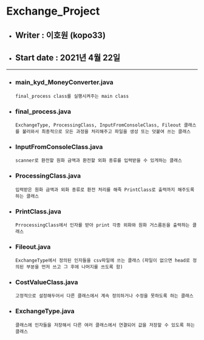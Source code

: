  # Exchange_Project
 - ## Writer : 이호원 (kopo33)
 - ## Start date : 2021년 4월 22일
---
 - ### main_kyd_MoneyConverter.java
	`final_process class를 실행시켜주는 main class`
 - ### final_process.java
	`ExchangeType, ProcessingClass, InputFromConsoleClass, Fileout 클래스를 불러와서 최종적으로 모든 과정을 처리해주고 파일을 생성 또는 덧붙여 쓰는 클래스`
 - ### InputFromConsoleClass.java
	`scanner로 환전할 원화 금액과 환전할 외화 종류를 입력받을 수 있게하는 클래스`
 - ### ProcessingClass.java
	`입력받은 원화 금액과 외화 종류로 환전 처리를 해죽 PrintClass로 출력까지 해주도록 하는 클래스`
 - ### PrintClass.java
	`PrrocessingClass에서 인자를 받아 print 각종 외화와 원화 거스름돈을 출력하는 클래스`
 - ### Fileout.java
	`ExchangeType에서 정의된 인자들을 csv파일에 쓰는 클래스`
	`(파일이 없으면 head로 정의된 부분을 먼저 쓰고 그 후에 나머지를 쓰도록 함)`
 - ### CostValueClass.java
	`고정적으로 설정해두어서 다른 클래스에서 계속 정의하거나 수정을 못하도록 하는 클래스`
 - ### ExchangeType.java
	`클래스에 인자들을 저장해서 다른 여러 클래스에서 연결되어 값을 저장할 수 있도록 하는 클래스`
